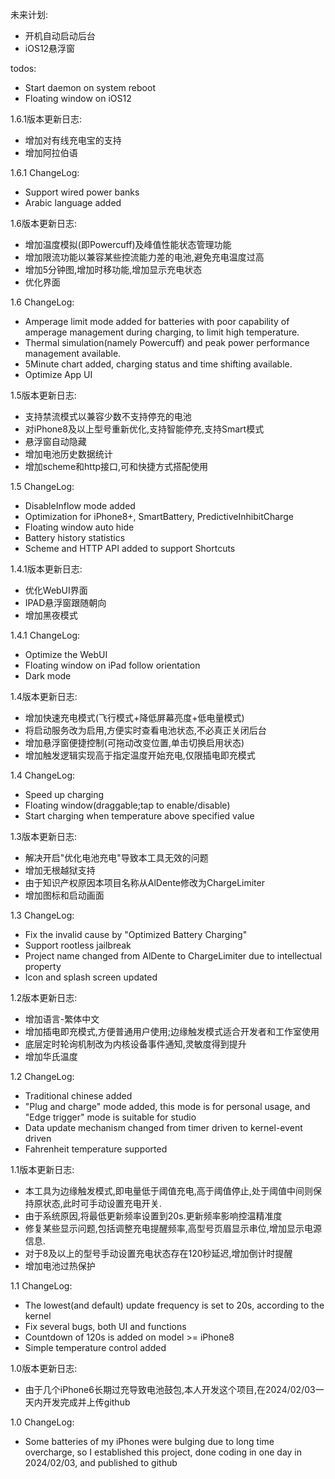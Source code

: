 未来计划:
* 开机自动启动后台
* iOS12悬浮窗

todos:
* Start daemon on system reboot
* Floating window on iOS12

1.6.1版本更新日志:
* 增加对有线充电宝的支持
* 增加阿拉伯语

1.6.1 ChangeLog:
* Support wired power banks
* Arabic language added

1.6版本更新日志:
* 增加温度模拟(即Powercuff)及峰值性能状态管理功能
* 增加限流功能以兼容某些控流能力差的电池,避免充电温度过高
* 增加5分钟图,增加时移功能,增加显示充电状态
* 优化界面

1.6 ChangeLog:
* Amperage limit mode added for batteries with poor capability of amperage management during charging, to limit high temperature.
* Thermal simulation(namely Powercuff) and peak power performance management available.
* 5Minute chart added, charging status and time shifting available.
* Optimize App UI

1.5版本更新日志:
* 支持禁流模式以兼容少数不支持停充的电池
* 对iPhone8及以上型号重新优化,支持智能停充,支持Smart模式
* 悬浮窗自动隐藏
* 增加电池历史数据统计
* 增加scheme和http接口,可和快捷方式搭配使用

1.5 ChangeLog:
* DisableInflow mode added
* Optimization for iPhone8+, SmartBattery, PredictiveInhibitCharge
* Floating window auto hide
* Battery history statistics
* Scheme and HTTP API added to support Shortcuts

1.4.1版本更新日志:
* 优化WebUI界面
* IPAD悬浮窗跟随朝向
* 增加黑夜模式

1.4.1 ChangeLog:
* Optimize the WebUI
* Floating window on iPad follow orientation
* Dark mode

1.4版本更新日志:
* 增加快速充电模式(飞行模式+降低屏幕亮度+低电量模式)
* 将启动服务改为启用,方便实时查看电池状态,不必真正关闭后台
* 增加悬浮窗便捷控制(可拖动改变位置,单击切换启用状态)
* 增加触发逻辑实现高于指定温度开始充电,仅限插电即充模式

1.4 ChangeLog:
* Speed up charging
* Floating window(draggable;tap to enable/disable)
* Start charging when temperature above specified value  

1.3版本更新日志:
* 解决开启"优化电池充电"导致本工具无效的问题
* 增加无根越狱支持
* 由于知识产权原因本项目名称从AlDente修改为ChargeLimiter
* 增加图标和启动画面

1.3 ChangeLog:
* Fix the invalid cause by "Optimized Battery Charging"
* Support rootless jailbreak 
* Project name changed from AlDente to ChargeLimiter due to intellectual property
* Icon and splash screen updated

1.2版本更新日志:
* 增加语言-繁体中文
* 增加插电即充模式,方便普通用户使用;边缘触发模式适合开发者和工作室使用
* 底层定时轮询机制改为内核设备事件通知,灵敏度得到提升
* 增加华氏温度

1.2 ChangeLog:
* Traditional chinese added
* "Plug and charge" mode added, this mode is for personal usage, and "Edge trigger" mode is suitable for studio
* Data update mechanism changed from timer driven to kernel-event driven
* Fahrenheit temperature supported

1.1版本更新日志:
* 本工具为边缘触发模式,即电量低于阈值充电,高于阈值停止,处于阈值中间则保持原状态,此时可手动设置充电开关.
* 由于系统原因,将最低更新频率设置到20s.更新频率影响控温精准度
* 修复某些显示问题,包括调整充电提醒频率,高型号页眉显示串位,增加显示电源信息.
* 对于8及以上的型号手动设置充电状态存在120秒延迟,增加倒计时提醒
* 增加电池过热保护

1.1 ChangeLog:
* The lowest(and default) update frequency is set to 20s, according to the kernel
* Fix several bugs, both UI and functions
* Countdown of 120s is added on model >= iPhone8
* Simple temperature control added

1.0版本更新日志:
* 由于几个iPhone6长期过充导致电池鼓包,本人开发这个项目,在2024/02/03一天内开发完成并上传github

1.0 ChangeLog:
* Some batteries of my iPhones were bulging due to long time overcharge, so I established this project, done coding in one day in 2024/02/03, and published to github


